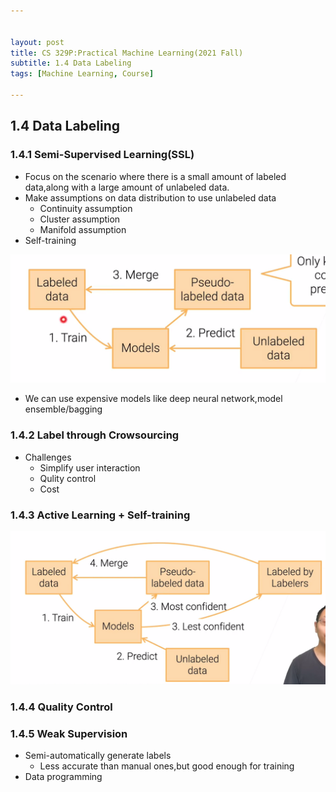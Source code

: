 ```yaml
---


layout: post
title: CS 329P:Practical Machine Learning(2021 Fall)
subtitle: 1.4 Data Labeling
tags: [Machine Learning, Course]

---
```


<head>
    <script src="https://cdn.mathjax.org/mathjax/latest/MathJax.js?config=TeX-AMS-MML_HTMLorMML" type="text/javascript"></script>
    <script type="text/x-mathjax-config">
        MathJax.Hub.Config({
            tex2jax: {
            skipTags: ['script', 'noscript', 'style', 'textarea', 'pre'],
            inlineMath: [['$','$']]
            }
        });
    </script>
</head>



## 1.4 Data Labeling

### 1.4.1 Semi-Supervised Learning(SSL)

* Focus on the scenario where there is a small amount of labeled data,along with a large amount of unlabeled data.
* Make assumptions on data distribution to use unlabeled data
	* Continuity assumption
	* Cluster assumption
	* Manifold assumption
* Self-training

![](/img/Self_training_flow.PNG)

* We can use expensive models like deep neural network,model ensemble/bagging

### 1.4.2 Label through Crowsourcing

* Challenges
	* Simplify user interaction
	* Qulity control
	* Cost

### 1.4.3 Active Learning + Self-training

![](/img/active_learning_self_training.PNG)

### 1.4.4 Quality Control

### 1.4.5 Weak Supervision

* Semi-automatically generate labels
	* Less accurate than manual ones,but good enough for training
* Data programming